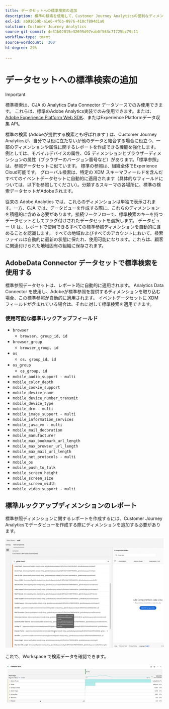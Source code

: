 ```yaml
---
title: データセットへの標準検索の追加
description: 標準の検索を使用して、Customer Journey Analyticsの便利なディメンションでレポートを拡張します。
exl-id: ab91659b-a1e6-4f6b-8976-410cf894d1a0
solution: Customer Journey Analytics
source-git-commit: 4e31b02815e32695d97eab0f563c71725bc79c11
workflow-type: tm+mt
source-wordcount: '360'
ht-degree: 29%

---
```


# データセットへの標準検索の追加

>[!IMPORTANT]
>標準検索は、CJA の Analytics Data Connector データソースでのみ使用できます。 これらは、標準のAdobe Analytics実装でのみ使用できます。または、 [Adobe Experience Platform Web SDK](https://experienceleague.adobe.com/docs/experience-platform/edge/home.html?lang=ja)、またはExperience Platformデータ収集 API。

標準の検索 (Adobeが提供する検索とも呼ばれます ) は、Customer Journey Analyticsが、自分では役に立たないが他のデータと結合する場合に役立つ、一部のディメンションや属性に関するレポートを作成できる機能を強化します。 例としては、モバイルデバイスの属性、OS ディメンションとブラウザーディメンションの属性（ブラウザーのバージョン番号など）があります。「標準参照」は、参照データセットに似ています。 標準の参照は、組織全体でExperience Cloud可能です。 グローバル検索は、特定の XDM スキーマフィールドを含んだすべてのイベントデータセットに自動的に適用されます（具体的なフィールドについては、以下を参照してください）。分類するスキーマの各場所に、標準の検索データセットがAdobeされます。

従来の Adobe Analytics では、これらのディメンションは単独で表示されます。一方、CJA では、データビューを作成する際に、これらのディメンションを積極的に含める必要があります。接続ワークフローで、標準検索のキーを持つデータセットとしてフラグ付けされたデータセットを選択します。 データビュー UI は、レポートで使用できるすべての標準参照ディメンションを自動的に含めることを認識します。 すべての地域およびすべてのアカウントにおいて、検索ファイルは自動的に最新の状態に保たれ、使用可能になります。これらは、顧客に関連付けられた地域固有の組織に保存されます。

## AdobeData Connector データセットで標準検索を使用する

標準参照データセットは、レポート時に自動的に適用されます。 Analytics Data Connector を使用し、Adobeが標準参照を提供するディメンションを取り込む場合、この標準参照が自動的に適用されます。 イベントデータセットに XDM フィールドが含まれている場合は、それに対して標準検索を適用できます。

### 使用可能な標準ルックアップフィールド

* `browser`
   * `browser`、`group_id`、`id`
* `browser_group`
   * `browser_group`、`id`
* `os`
   * `os`、`group_id`、`id`
* `os_group`
   * `os_group`、`id`
* `mobile_audio_support - multi`
* `mobile_color_depth`
* `mobile_cookie_support`
* `mobile_device_name`
* `mobile_device_number_transmit`
* `mobile_device_type`
* `mobile_drm - multi`
* `mobile_image_support - multi`
* `mobile_information_services`
* `mobile_java_vm - multi`
* `mobile_mail_decoration`
* `mobile_manufacturer`
* `mobile_max_bookmark_url_length`
* `mobile_max_browser_url_length`
* `mobile_max_mail_url_length`
* `mobile_net_protocols - multi`
* `mobile_os`
* `mobile_push_to_talk`
* `mobile_screen_height`
* `mobile_screen_size`
* `mobile_screen_width`
* `mobile_video_support - multi`

## 標準ルックアップディメンションのレポート

標準参照ディメンションに関するレポートを作成するには、Customer Journey Analyticsでデータビューを作成する際にディメンションを追加する必要があります。

![](assets/global-lookup.png)

これで、Workspace で検索データを確認できます。

![](assets/gl-reporting.png)
